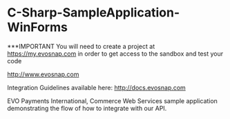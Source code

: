 C-Sharp-SampleApplication-WinForms
=======================================
***IMPORTANT You will need to create a project at https://my.evosnap.com in order to get access to the sandbox and test your code

http://www.evosnap.com  

Integration Guidelines available here:  http://docs.evosnap.com

EVO Payments International, Commerce Web Services sample application demonstrating the flow of how to integrate with our API. 
